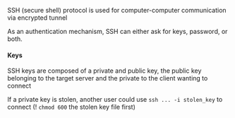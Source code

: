 
SSH (secure shell) protocol is used for computer-computer communication via encrypted tunnel

As an authentication mechanism, SSH can either ask for keys, password, or both.

#### Keys

SSH keys are composed of a private and public key, the public key belonging to the target server and the private to the client wanting to connect

If a private key is stolen, another user could use `ssh ... -i stolen_key` to connect (! `chmod 600` the stolen key file first)